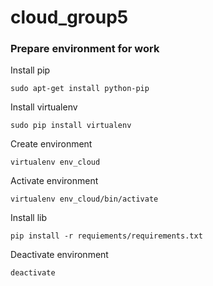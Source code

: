 # cloud_group5

### Prepare environment for work

Install pip
```
sudo apt-get install python-pip
```

Install virtualenv
```
sudo pip install virtualenv
```

Create environment
```
virtualenv env_cloud
```

Activate environment
```
virtualenv env_cloud/bin/activate
```

Install lib
```
pip install -r requiements/requirements.txt
```

Deactivate environment
```
deactivate
```
